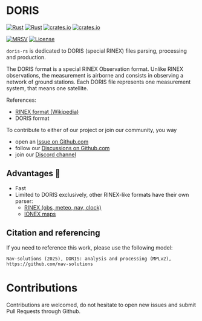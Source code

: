 DORIS
=====

[![Rust](https://github.com/nav-solutions/doris/actions/workflows/rust.yml/badge.svg)](https://github.com/nav-solutions/doris/actions/workflows/rust.yml)
[![Rust](https://github.com/nav-solutions/doris/actions/workflows/daily.yml/badge.svg)](https://github.com/nav-solutions/doris/actions/workflows/daily.yml)
[![crates.io](https://docs.rs/doris/badge.svg)](https://docs.rs/doris/)
[![crates.io](https://img.shields.io/crates/d/doris.svg)](https://crates.io/crates/doris)

[![MRSV](https://img.shields.io/badge/MSRV-1.82.0-orange?style=for-the-badge)](https://github.com/rust-lang/rust/releases/tag/1.82.0)
[![License](https://img.shields.io/badge/license-MPL_2.0-orange?style=for-the-badge&logo=mozilla)](https://github.com/nav-solutions/doris/blob/main/LICENSE)

`doris-rs` is dedicated to DORIS (special RINEX) files parsing, processing
and production.

The DORIS format is a special RINEX Observation format. Unlike RINEX observations,
the measurement is airborne and consists in observing a network of ground stations.
Each DORIS file represents one measurement system, that means one satellite.

References:

- [RINEX format (Wikipedia)](https://en.wikipedia.org/wiki/RINEX) 
- DORIS format

To contribute to either of our project or join our community, you way
- open an [Issue on Github.com](https://github.com/nav-solutions/doris/issues) 
- follow our [Discussions on Github.com](https://github.com/nav-solutions/discussions)
- join our [Discord channel](https://discord.gg/EqhEBXBmJh)

## Advantages :rocket: 

- Fast
- Limited to DORIS exclusively, 
other RINEX-like formats have their own parser:
  - [RINEX (obs, meteo, nav, clock)](https://github.com/nav-solutions/doris)
  - [IONEX maps](https://github.com/nav-solutions/ionex)

## Citation and referencing

If you need to reference this work, please use the following model:

`Nav-solutions (2025), DORIS: analysis and processing (MPLv2), https://github.com/nav-solutions`

Contributions
=============

Contributions are welcomed, do not hesitate to open new issues
and submit Pull Requests through Github.
